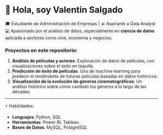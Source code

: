 # 👋 Hola, soy Valentin Salgado

🎓 Estudiante de Administración de Empresas | 📊 Aspirante a Data Analyst  
💻 Apasionado por el análisis de datos, especialmente en **ciencia de datos** aplicada a sectores como cine, economía y negocios.

### Proyectos en este repositorio:
1. **Análisis de películas y actores**: Exploración de datos de películas, con visualizaciones sobre el éxito en taquilla.
2. **Predicción de éxito de películas**: Uso de machine learning para predecir el rendimiento de futuras películas basadas en datos históricos.
3. **Visualización de la evolución de géneros cinematográficos**: Un análisis histórico sobre cómo cambian los géneros a lo largo de las décadas.

---

⚡ Habilidades:
- **Lenguajes**: Python, SQL
- **Herramientas**: Power BI, Tableau
- **Bases de Datos**: MySQL, PostgreSQL
